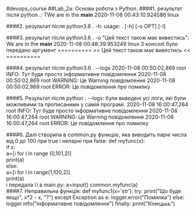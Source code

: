 #devops_course
##Lab_2a: Основи роботи з Python.
####1. результат після python .:
 TWe are in the __main__
2020-11-08 00:43:10.924586
linux
  
####2. результат після python3.6 . -h:
   usage: . [-h] [-o OPT] [-l]
   
####3. результат після python3.6 . -o "Цей текст також має вивестись":
We are in the __main__
2020-11-08 00:48:39.953249
linux
З консолі було передано аргумент
 ========== >> Цей текст також має вивестись << ==========
 
####4. результат після python3.6 . --logs
2020-11-08 00:50:02,869 root INFO: Тут буде просто інформативне повідомлення
2020-11-08 00:50:02,869 root WARNING: Це Warning повідомлення
2020-11-08 00:50:02,869 root ERROR: Це повідомлення про помилку

####5. Результат після  python . --logs: були виведені усі логи, які були можливими та прописаними у самій програмі.
2020-11-08 16:00:47,264 root INFO: Тут буде просто інформативне повідомлення
2020-11-08 16:00:47,264 root WARNING: Це Warning повідомлення
2020-11-08 16:00:47,264 root ERROR: Це повідомлення про помилку

####6. Далі створила в common.py функцію, яка виводить парні числа від 0 до 100 при true i непарні при false:
def myfunc(x):                         
  if x:                                
    a=[i for i in range (0,101,2)]     
    print(a)                           
  else:                                
    a=[i for i in range(1,100,2)]      
    print(a)            
    і передала її в main.py:
          a=input()
    common.myfunc(a)          
####7. Неправильна функція: 
def myfunc1(x='str'):
    try:
        print("Що буде якщо", x*2 - x, "?")
    except Exception as e:
        logger.error("Помилка")
    else:
        logger.info("Інформативне повідомлення")
    finally:
        print("Кінецььь")



